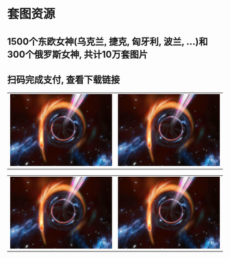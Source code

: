 # 套图资源
1500个东欧女神(乌克兰, 捷克, 匈牙利, 波兰, ...)和300个俄罗斯女神, 共计10万套图片<br>
-----------------------------------------------------------------------------------
扫码完成支付, 查看下载链接<br>
-----------------------------------------------------------------------------------
<table>
  <tr>
    <td><img src="https://github.com/anny106/ighost/blob/main/ImagesFolder/3F7182A1D2D99B3AE21C39A11F8A44C9.png" alt="Image 1"></td>
    <td><img src="https://github.com/anny106/ighost/blob/main/ImagesFolder/3F7182A1D2D99B3AE21C39A11F8A44C9.png" alt="Image 2"></td>
  </tr>
</table>
<table>
  <tr>
    <td><img src="https://github.com/anny106/ighost/blob/main/ImagesFolder/3F7182A1D2D99B3AE21C39A11F8A44C9.png" alt="Image 1"></td>
    <td><img src="https://github.com/anny106/ighost/blob/main/ImagesFolder/3F7182A1D2D99B3AE21C39A11F8A44C9.png" alt="Image 2"></td>
  </tr>
</table>
